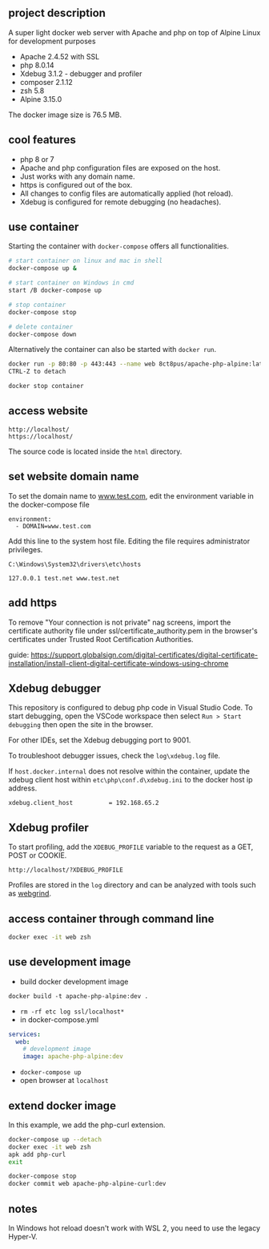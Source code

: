 ## project description

A super light docker web server with Apache and php on top of Alpine Linux for development purposes

- Apache 2.4.52 with SSL
- php 8.0.14
- Xdebug 3.1.2 - debugger and profiler
- composer 2.1.12
- zsh 5.8
- Alpine 3.15.0

The docker image size is 76.5 MB.

## cool features

- php 8 or 7
- Apache and php configuration files are exposed on the host.
- Just works with any domain name.
- https is configured out of the box.
- All changes to config files are automatically applied (hot reload).
- Xdebug is configured for remote debugging (no headaches).

## use container

Starting the container with `docker-compose` offers all functionalities.

```sh
# start container on linux and mac in shell
docker-compose up &

# start container on Windows in cmd
start /B docker-compose up

# stop container
docker-compose stop

# delete container
docker-compose down
```

Alternatively the container can also be started with `docker run`.

```sh
docker run -p 80:80 -p 443:443 --name web 8ct8pus/apache-php-alpine:latest
CTRL-Z to detach

docker stop container
```

## access website

    http://localhost/
    https://localhost/

The source code is located inside the `html` directory.

## set website domain name

To set the domain name to www.test.com, edit the environment variable in the docker-compose file

    environment:
      - DOMAIN=www.test.com

Add this line to the system host file. Editing the file requires administrator privileges.

    C:\Windows\System32\drivers\etc\hosts

    127.0.0.1 test.net www.test.net

## add https

To remove "Your connection is not private" nag screens, import the certificate authority file under ssl/certificate_authority.pem in the browser's certificates under Trusted Root Certification Authorities.

guide: https://support.globalsign.com/digital-certificates/digital-certificate-installation/install-client-digital-certificate-windows-using-chrome

## Xdebug debugger

This repository is configured to debug php code in Visual Studio Code.
To start debugging, open the VSCode workspace then select `Run > Start debugging` then open the site in the browser.

For other IDEs, set the Xdebug debugging port to 9001.

To troubleshoot debugger issues, check the `log\xdebug.log` file.

If `host.docker.internal` does not resolve within the container, update the xdebug client host within `etc\php\conf.d\xdebug.ini` to the docker host ip address.

```
xdebug.client_host          = 192.168.65.2
```

## Xdebug profiler

To start profiling, add the `XDEBUG_PROFILE` variable to the request as a GET, POST or COOKIE.

    http://localhost/?XDEBUG_PROFILE

Profiles are stored in the `log` directory and can be analyzed with tools such as [webgrind](https://github.com/jokkedk/webgrind).

## access container through command line

```sh
docker exec -it web zsh
```

## use development image

- build docker development image

`docker build -t apache-php-alpine:dev .`

- `rm -rf etc log ssl/localhost*`
- in docker-compose.yml

```yaml
services:
  web:
    # development image
    image: apache-php-alpine:dev
```

- `docker-compose up`
- open browser at `localhost`

## extend docker image

In this example, we add the php-curl extension.

```sh
docker-compose up --detach
docker exec -it web zsh
apk add php-curl
exit

docker-compose stop
docker commit web apache-php-alpine-curl:dev
```


## notes

In Windows hot reload doesn't work with WSL 2, you need to use the legacy Hyper-V.
